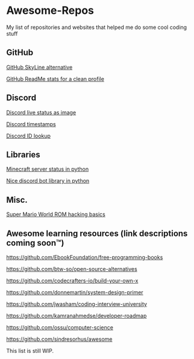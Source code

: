 # Awesome-Repos
My list of repositories and websites that helped me do some cool coding stuff
## GitHub
[GitHub SkyLine alternative](https://github.com/avikalpg/skyline)

[GitHub ReadMe stats for a clean profile](https://github.com/anuraghazra/github-readme-stats)

## Discord
[Discord live status as image](https://discord.c99.nl/)

[Discord timestamps](https://r.3v.fi/discord-timestamps/)

[Discord ID lookup](https://discord.id/)

## Libraries
[Minecraft server status in python](https://github.com/py-mine/mcstatus)

[Nice discord bot library in python](https://github.com/Pycord-Development/pycord)

## Misc.
[Super Mario World ROM hacking basics](https://www.smwcentral.net/?p=beginners)

## Awesome learning resources (link descriptions coming soon™)

https://github.com/EbookFoundation/free-programming-books

https://github.com/btw-so/open-source-alternatives

https://github.com/codecrafters-io/build-your-own-x

https://github.com/donnemartin/system-design-primer

https://github.com/jwasham/coding-interview-university

https://github.com/kamranahmedse/developer-roadmap

https://github.com/ossu/computer-science

https://github.com/sindresorhus/awesome

This list is still WIP.
